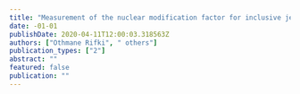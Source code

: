 ```yaml
---
title: "Measurement of the nuclear modification factor for inclusive jets in Pb+Pb collisions at $sqrts_mathrmNN=5.02$ TeV with the ATLAS detector"
date: -01-01
publishDate: 2020-04-11T12:00:03.318563Z
authors: ["Othmane Rifki", " others"]
publication_types: ["2"]
abstract: ""
featured: false
publication: ""
---
```


